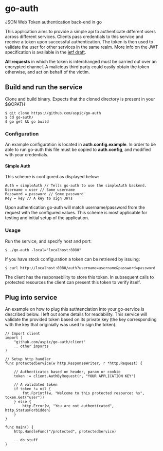 # go-auth

JSON Web Token authentication back-end in go

This application aims to provide a simple api to authenticate different
users across different services. Clients pass credentials to this
service and receive a token upon successful authentication. The token is
then used to validate the user for other services in the same realm.
More info on the JWT specification is available in the [ietf
draft](http://self-issued.info/docs/draft-ietf-oauth-json-web-token.html).

**All requests** in which the token is interchanged must be carried out
over an encrypted channel. A malicious third party could easily obtain
the token otherwise, and act on behalf of the victim.

## Build and run the service

Clone and build binary. Expects that the cloned directory is present in
your $GOPATH

    $ git clone https://github.com/aspic/go-auth
    $ cd go-auth/
    $ go get && go build

### Configuration

An example configuration is located in **auth.config.example**. In order
to be able to run go-auth this file must be copied to **auth.config**,
and modified with your credentials.

#### Simple Auth

This scheme is configured as displayed below:

    Auth = simpleAuth // Tells go-auth to use the simpleAuth backend.
    Username = user // Some username
    Password = password // Some password
    Key = key // A key to sign JWTs

Upon authentication go-auth will match username/password from the
request with the configured values. This scheme is most applicable for
testing and initial setup of the application.

### Usage

Run the service, and specify host and port:

    $ ./go-auth -local="localhost:8080"

If you have stock configuration a token can be retrieved by issuing:

    $ curl http://localhost:8080/auth?username=username&password=password

The client has the responsebility to store this token. In subsequent
calls to protected resources the client can present this token to verify
itself.

## Plug into service

An example on how to plug this authtenciation into your go-service is described below. I left out some details for readability. This service will validate the provided token based on its private key (the key corresponding with the key that originially was used to sign the token). 

    // Import client
    import (
        "github.com/aspic/go-auth/client"
        .. other imports
    )
    
    // Setup http handler
    func protectedService(w http.ResponseWriter, r *http.Request) {
    
        // Authenticates based on header, param or cookie
        token := client.AuthByRequest(r, "YOUR APPLICATION KEY")
    
        // A validated token
        if token != nil {
            fmt.Fprintf(w, "Welcome to this protected resource: %s", token.Get("user"))
        } else {
            http.Error(w, "You are not authenticated", http.StatusForbidden)
        }
    }
    
    func main() {
        http.HandleFunc("/protected", protectedService)
        
        .. do stuff
    }
